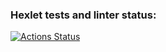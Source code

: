 ### Hexlet tests and linter status:
[![Actions Status](https://github.com/SlavaVlasik/sql-for-developers-project-136/actions/workflows/hexlet-check.yml/badge.svg)](https://github.com/SlavaVlasik/sql-for-developers-project-136/actions)